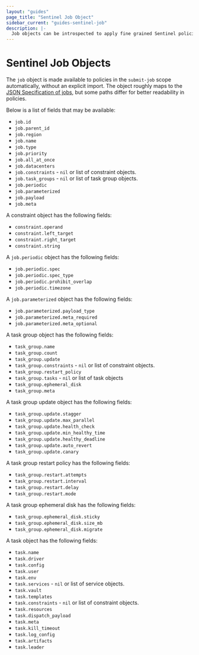 ```yaml
---
layout: "guides"
page_title: "Sentinel Job Object"
sidebar_current: "guides-sentinel-job"
description: |-
  Job objects can be introspected to apply fine grained Sentinel policies.
---
```


# Sentinel Job Objects

The `job` object is made available to policies in the `submit-job` scope automatically, without an explicit import.
The object roughly maps to the [JSON Specification of jobs](/api/json-jobs.html), but some paths differ for better readability in policies.

Below is a list of fields that may be available:

* `job.id`
* `job.parent_id`
* `job.region`
* `job.name`
* `job.type`
* `job.priority`
* `job.all_at_once`
* `job.datacenters`
* `job.constraints` - `nil` or list of constraint objects.
* `job.task_groups` - `nil` or list of task group objects.
* `job.periodic`
* `job.parameterized`
* `job.payload`
* `job.meta`

A constraint object has the following fields:

* `constraint.operand`
* `constraint.left_target`
* `constraint.right_target`
* `constraint.string`

A `job.periodic` object has the following fields:

* `job.periodic.spec`
* `job.periodic.spec_type`
* `job.periodic.prohibit_overlap`
* `job.periodic.timezone`

A `job.parameterized` object has the following fields:

* `job.parameterized.payload_type`
* `job.parameterized.meta_required`
* `job.parameterized.meta_optional`

A task group object has the following fields:

* `task_group.name`
* `task_group.count`
* `task_group.update`
* `task_group.constraints` - `nil` or list of constraint objects.
* `task_group.restart_policy`
* `task_group.tasks`  - `nil` or list of task objects
* `task_group.ephemeral_disk`
* `task_group.meta`

A task group update object has the following fields:

* `task_group.update.stagger`
* `task_group.update.max_parallel`
* `task_group.update.health_check`
* `task_group.update.min_healthy_time`
* `task_group.update.healthy_deadline`
* `task_group.update.auto_revert`
* `task_group.update.canary`

A task group restart policy has the following fields:

* `task_group.restart.attempts`
* `task_group.restart.interval`
* `task_group.restart.delay`
* `task_group.restart.mode`

A task group ephemeral disk has the following fields:

* `task_group.ephemeral_disk.sticky`
* `task_group.ephemeral_disk.size_mb`
* `task_group.ephemeral_disk.migrate`

A task object has the following fields:

* `task.name`
* `task.driver`
* `task.config`
* `task.user`
* `task.env`
* `task.services` - `nil` or list of service objects.
* `task.vault`
* `task.templates`
* `task.constraints` - `nil` or list of constraint objects.
* `task.resources`
* `task.dispatch_payload`
* `task.meta`
* `task.kill_timeout`
* `task.log_config`
* `task.artifacts`
* `task.leader`




